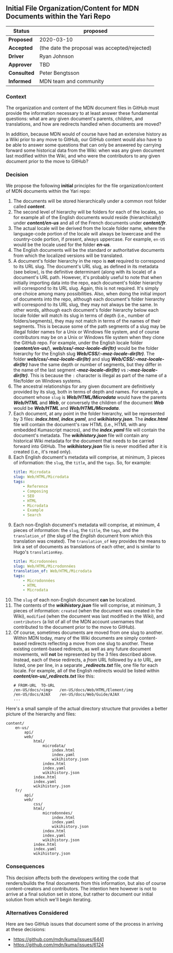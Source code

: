 ## Initial File Organization/Content for MDN Documents within the Yari Repo

|Status       | proposed <!--becomes accepted, rejected or superseded later-->|
|-----------------|-----------------------------------------------------------|
|**Proposed**     | 2020-03-10
|**Accepted**     | (the date the proposal was accepted/rejected)
|**Driver**       | Ryan Johnson
|**Approver**     | TBD
|**Consulted**    | Peter Bengtsson
|**Informed**     | MDN team and community

### Context

The organization and content of the MDN document files in GitHub must provide the information necessary to at least answer these fundamental questions: what are any given document's parents, children, and translations, and how are redirects handled when documents are moved?

In addition, because MDN would of course have had an extensive history as a Wiki prior to any move to GitHub, our GitHub content would also have to be able to answer some questions that can only be answered by carrying forward some historical data from the Wiki: when was any given document last modified within the Wiki, and who were the contributors to any given document prior to the move to GitHub?

### Decision

We propose the following **initial** principles for the file organization/content of
MDN documents within the Yari repo:

1. The documents will be stored hierarchically under a common root folder called **_content_**.
1. The second level of hierarchy will be folders for each of the locales, so for example all of the English documents would reside (hierarchically) under **_content/en-us_** and all of the French documents under **_content/fr_**.
1. The actual locale will be derived from the locale folder name, where the language-code portion of the locale will always be lowercase and the country-code portion, if present, always uppercase. For example, `en-US` would be the locale used for the folder _**en-us**_.
1. The English documents will be the standard or authoritative documents from which the localized versions will be translated.
1. A document's folder hierarchy in the repo is **not** required to correspond to its URL slug. The document's URL slug, as defined in its metadata (see below), is the definitive determinant (along with its locale) of a document's URL path. However, it's probably useful to note that when initially importing data into the repo, each document's folder hierarchy will correspond to its URL slug. Again, this is not required. It's simply one choice among many possibilities. Also, when doing the initial import of documents into the repo, although each document's folder hierarchy will correspond to its URL slug, they may not always be the same. In other words, although each document's folder hierarchy below each locale folder will match its slug in terms of depth (i.e., number of folders/segments), they may not match in terms of the names of their segments. This is because some of the path segments of a slug may be illegal folder names for a Unix or Windows file system, and of course contributors may be on a Unix or Windows file system when they clone the GitHub repo. For example, under the English locale folder (**_content/en-us/_**), **_web/css/-moz-locale-dir(ltr)_** would be the folder hierarchy for the English slug **_Web/CSS/:-moz-locale-dir(ltr)_**. The folder **_web/css/-moz-locale-dir(ltr)_** and slug **_Web/CSS/:-moz-locale-dir(ltr)_** have the same depth or number of segments, but they differ in the name of the last segment **_-moz-locale-dir(ltr)_** vs **_:-moz-locale-dir(ltr)_**. This is because the `:` character is illegal as part of the name of a file/folder on Windows systems.
1. The ancestral relationships for any given document are definitively provided by its slug, both in terms of depth and names. For example, a document whose `slug` is **_Web/HTML/Microdata_** would have the parents **_Web/HTML_** and **_Web_**, or conversely the children of the document **_Web_** would be **_Web/HTML_** and **_Web/HTML/Microdata_**.
1. Each document, at any point in the folder hierarchy, will be represented by 3 files: **_index.html_**, **_index.yaml_**, and **_wikihistory.json_**. The **_index.html_** file will contain the document's raw HTML (i.e., HTML with any embedded Kumascript macros), and the **_index.yaml_** file will contain the document's metadata. The **_wikihistory.json_** file will contain any historical Wiki metadata for the document that needs to be carried forward into GitHub. The **_wikihistory.json_** file is never modified after it is created (i.e., it's read only).
1. Each English document's metadata will comprise, at minimum, 3 pieces of information: the `slug`, the `title`, and the `tags`. So, for example:
    ```yaml
    title: Microdata
    slug: Web/HTML/Microdata
    tags:
        - Reference
        - Composing
        - SEO
        - HTML
        - Microdata
        - Example
        - Search
    ```
1. Each non-English document's metadata will comprise, at minimum, 4 pieces of information: the `slug`, the `title`, the `tags`, and the `translation_of` (the slug of the _English_ document from which this translation was created). The `translation_of` key provides the means to link a set of documents as translations of each other, and is similar to Hugo's `translationKey`.
    ```yaml
    title: Microdonnées
    slug: Web/HTML/Microdonnées
    translation_of: Web/HTML/Microdata
    tags:
        - Microdonnées
        - HTML
        - Microdata
    ```
1. The `slug` of each non-English document **can** be localized.
1. The contents of the **_wikihistory.json_** file will comprise, at minimum, 3 pieces of information: `created` (when the document was created in the Wiki), `modified` (when the document was last modified in the Wiki), and `contributors` (a list of all of the MDN account usernames that contributed to the document prior to the move to GitHub).
1. Of course, sometimes documents are moved from one slug to another. Within MDN today, many of the Wiki documents are simply content-based redirects reflecting a move from one slug to another. These existing content-based redirects, as well as any future document movements, will **not** be represented by the 3 files described above. Instead, each of these redirects, a _from_ URL followed by a _to_ URL, are listed, one per line, in a separate _**_redirects.txt**_ file, one file for each locale. For example, all of the English redirects would be listed within _**content/en-us/_redirects.txt**_ like this:
    ```
    # FROM-URL	TO-URL
    /en-US/docs/<img>	/en-US/docs/Web/HTML/Element/img
    /en-US/docs/AJAX	/en-US/docs/Web/Guide/AJAX
    ...
    ```

Here's a small sample of the actual directory structure that provides a better picture of the hierarchy and files:
```
content/
    en-us/
        api/
        web/
            html/
                microdata/
                    index.html
                    index.yaml
                    wikihistory.json
                index.html
                index.yaml
                wikihistory.json
            index.html
            index.yaml
            wikihistory.json
    fr/
        api/
        web/
            css/
            html/
                microdonnées/
                    index.html
                    index.yaml
                    wikihistory.json
                index.html
                index.yaml
                wikihistory.json
            index.html
            index.yaml
            wikihistory.json
```

### Consequences

This decision affects both the developers writing the code that renders/builds the final documents from this information, but also of course content-creators and contributors. The intention here however is not to arrive at a final solution set in stone, but rather to document our initial solution from which we'll begin iterating.

### Alternatives Considered

Here are two GitHub issues that document some of the process in arriving at these decisions:
- https://github.com/mdn/kuma/issues/6441
- https://github.com/mdn/kuma/issues/6124
